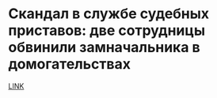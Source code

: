 # Скандал в службе судебных приставов: две сотрудницы обвинили замначальника в домогательствах



[LINK](https://varlamov.ru/2824050.html)